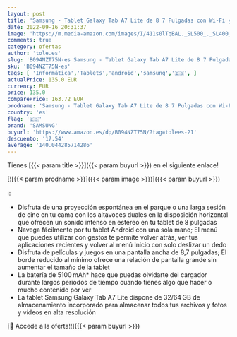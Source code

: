 ```yaml
---
layout: post
title: 'Samsung - Tablet Galaxy Tab A7 Lite de 8 7 Pulgadas con Wi-Fi y Sistema Operativo Android I Color Gris  Versión Es '
date: 2022-09-16 20:31:37
image: 'https://m.media-amazon.com/images/I/411s0lTqBAL._SL500_._SL400_.jpg'
comments: true
category: ofertas
author: 'tole.es'
slug: 'B094NZT75N-es Samsung - Tablet Galaxy Tab A7 Lite de 8 7 Pulgadas con...'
sku: 'B094NZT75N-es'
tags: [ 'Informática','Tablets','android','samsung','🇪🇸', ]
actualPrice: 135.0 EUR
currency: EUR
price: 135.0
comparePrice: 163.72 EUR
prodname: 'Samsung - Tablet Galaxy Tab A7 Lite de 8 7 Pulgadas con Wi-Fi y Sistema Operativo Android I Color Gris  Versión Es '
country: 'es'
flag: '🇪🇸'
brand: 'SAMSUNG'
buyurl: 'https://www.amazon.es/dp/B094NZT75N/?tag=tolees-21'
descuento: '17.54'
average: '140.044285714286'
---
```


Tienes [{{< param title >}}]({{< param buyurl >}}) en el siguiente enlace!

[![{{< param prodname >}}]({{< param image >}})]({{< param buyurl >}})

ℹ️:

- Disfruta de una proyección espontánea en el parque o una larga sesión de cine en tu cama con los altavoces duales en la disposición horizontal que ofrecen un sonido intenso en estéreo en tu tablet de 8 pulgadas
- Navega fácilmente por tu tablet Android con una sola mano; El menú que puedes utilizar con gestos te permite volver atrás, ver tus aplicaciones recientes y volver al menú Inicio con solo deslizar un dedo
- Disfruta de películas y juegos en una pantalla ancha de 8,7 pulgadas; El borde reducido al mínimo ofrece una relación de pantalla grande sin aumentar el tamaño de la tablet
- La batería de 5100 mAh* hace que puedas olvidarte del cargador durante largos periodos de tiempo cuando tienes algo que hacer o mucho contenido por ver
- La tablet Samsung Galaxy Tab A7 Lite dispone de 32/64 GB de almacenamiento incorporado para almacenar todos tus archivos y fotos y vídeos en alta resolución

[🛒 Accede a la oferta!!]({{< param buyurl >}})
